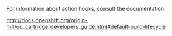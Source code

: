 For information about action hooks, consult the documentation:

http://docs.openshift.org/origin-m4/oo_cartridge_developers_guide.html#default-build-lifecycle
